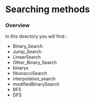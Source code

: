 # Searching methods 

### Overview 

In this directory you will find :
* Binary_Search
* Jump_Search
* LinearSearch
* Other_Binary_Search
* binarys
* fibonacciSearch
* interpolation_search
* modifiedBinarySearch
* BFS
* DFS
